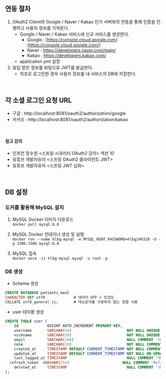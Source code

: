 ## 연동 절차
1. OAuth2 Client와 Google / Naver / Kakao 인가 서버와의 연동을 통해 인증을 진행하고 사용자 정보를 가져온다.
    - Google / Naver / Kakao 서비스에 신규 서비스를 생성한다.
        - Google : [https://console.cloud.google.com](https://console.cloud.google.com/)
        - Naver : https://developers.naver.com/main/
        - Kakao : https://developers.kakao.com/
    - application.yml 설정
2. 응답 받은 정보를 바탕으로 JWT를 발급한다.
    - 최초로 로그인한 경우 사용자 정보를 내 서비스의 DB에 저장한다.
<br>

## 각 소셜 로그인 요청 URL
- 구글 : http://localhost:8081/oauth2/authorization/google
- 카카오 : http://localhost:8081/oauth2/authorization/kakao
<br>

#### 참고 강의
- 인프런 정수원 <스프링 시큐리티 OAuth2 강의> 섹션 10
- 유튜브 개발자유미 <스프링 OAuth2 클라이언트 JWT>
- 유튜브 개발자유미 <스프링 JWT 심화>
<br>

## DB 설정
### 도커를 활용해 MySQL 설치
1. MySQL Docker 이미지 다운로드<br>
`docker pull mysql:8.0`
    
3. MySQL Docker 컨테이너 생성 및 실행<br>
`docker run --name hlbg-mysql -e MYSQL_ROOT_PASSWORD=hlbg240310 -d -p 3306:3306 mysql:8.0`
    
4. MySQL 접속<br>
`docker exce -it hlbg-mysql mysql -u root -p`

### DB 생성
- Schema 생성
```sql
CREATE DATABASE patients_meal
CHARACTER SET utf8             # 데이터 UTF-8 인코딩
COLLATE utf8_general_ci;       # 대소문자를 구분하지 않는 정렬 사용
```

- user 테이블 생성
```sql
CREATE TABLE user (
	id             BIGINT AUTO_INCREMENT PRIMARY KEY,
	username       VARCHAR(50)                         NOT NULL UNIQUE COMMENT '고유 식별자 (Ex. kakao_123456789)',
	nickname       VARCHAR(50)                         NOT NULL UNIQUE COMMENT '닉네임',
	email          VARCHAR(100)                        NULL COMMENT '이메일',
	role           VARCHAR(20)                         NOT NULL COMMENT '권한',
	created_at     TIMESTAMP DEFAULT CURRENT_TIMESTAMP NOT NULL COMMENT '생성일시',
	updated_at     TIMESTAMP DEFAULT CURRENT_TIMESTAMP NOT NULL ON UPDATE CURRENT_TIMESTAMP COMMENT '수정일시',
	last_logged_at TIMESTAMP                           NULL COMMENT '마지막 로그인 일시',
  refresh_token  VARCHAR(255)                        NULL COMMENT 'Refresh Token 값',
	deleted_at     TIMESTAMP                           NULL COMMENT '삭제일시'
);
```
